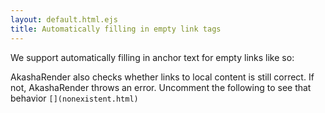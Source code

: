 ```yaml
---
layout: default.html.ejs
title: Automatically filling in empty link tags
---
```


We support automatically filling in anchor text for empty links like so:  [](markdown.html)

AkashaRender also checks whether links to local content is still correct.  If not, AkashaRender throws an error.  Uncomment the following to see that behavior `[](nonexistent.html)`
